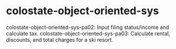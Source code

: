 # colostate-object-oriented-sys
colostate-object-oriented-sys-pa02: Input filing status/income and calculate tax. 
colostate-object-oriented-sys-pa03: Calculate rental, discounts, and total charges for a ski resort. 
